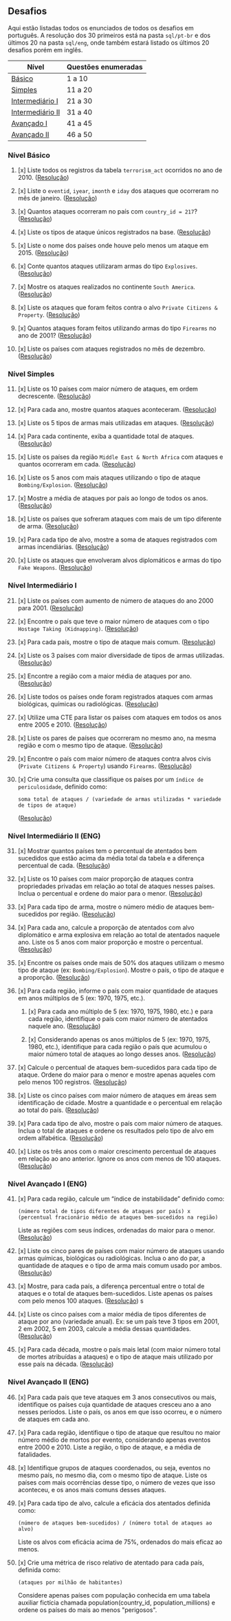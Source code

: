 ## Desafios
Aqui estão listadas todos os enunciados de todos os desafios em português. A resolução dos 30 primeiros está na pasta `sql/pt-br` e dos últimos 20 na pasta `sql/eng`, onde também estará listado os últimos 20 desafios porém em inglês.

| Nível | Questões enumeradas |
|-|-|
| [Básico](#nível-básico) | 1 a 10 |
| [Simples](#nível-simples) | 11 a 20 |
| [Intermediário I](#nível-intermediário-i) | 21 a 30 |
| [Intermediário II](#nível-intermediário-ii) | 31 a 40 |
| [Avançado I](#nível-avançado-i) | 41 a 45 |
| [Avançado II](#nível-avançado-ii) | 46 a 50 |

### Nível Básico
1. [x] Liste todos os registros da tabela `terrorism_act` ocorridos no ano de 2010. ([Resolução](/sql/pt-br/questao_01.sql))

2. [x] Liste o `eventid`, `iyear`, `imonth` e `iday` dos ataques que ocorreram no mês de janeiro. ([Resolução](/sql/pt-br/questao_02.sql))

3. [x] Quantos ataques ocorreram no país com `country_id = 217`? ([Resolução](/sql/pt-br/questao_03.sql))

4. [x] Liste os tipos de ataque únicos registrados na base. ([Resolução](/sql/pt-br/questao_04.sql))

5. [x] Liste o nome dos países onde houve pelo menos um ataque em 2015. ([Resolução](/sql/pt-br/questao_05.sql))

6. [x] Conte quantos ataques utilizaram armas do tipo `Explosives`. ([Resolução](/sql/pt-br/questao_06.sql))

7. [x] Mostre os ataques realizados no continente `South America`. ([Resolução](/sql/pt-br/questao_07.sql))

8. [x] Liste os ataques que foram feitos contra o alvo `Private Citizens & Property`. ([Resolução](/sql/pt-br/questao_08.sql))

9. [x] Quantos ataques foram feitos utilizando armas do tipo `Firearms` no ano de 2001? ([Resolução](/sql/pt-br/questao_09.sql))

10. [x] Liste os países com ataques registrados no mês de dezembro. ([Resolução](/sql/pt-br/questao_10.sql))

### Nível Simples
11. [x] Liste os 10 países com maior número de ataques, em ordem decrescente. ([Resolução](/sql/pt-br/questao_11.sql))

12. [x] Para cada ano, mostre quantos ataques aconteceram. ([Resolução](/sql/pt-br/questao_12.sql))

13. [x] Liste os 5 tipos de armas mais utilizadas em ataques. ([Resolução](/sql/pt-br/questao_13.sql))

14. [x] Para cada continente, exiba a quantidade total de ataques. ([Resolução](/sql/pt-br/questao_14.sql))

15. [x] Liste os países da região `Middle East & North Africa` com ataques e quantos ocorreram em cada. ([Resolução](/sql/pt-br/questao_15.sql))

16. [x] Liste os 5 anos com mais ataques utilizando o tipo de ataque `Bombing/Explosion`. ([Resolução](/sql/pt-br/questao_16.sql))

17. [x] Mostre a média de ataques por país ao longo de todos os anos. ([Resolução](/sql/pt-br/questao_17.sql))

18. [x] Liste os países que sofreram ataques com mais de um tipo diferente de arma. ([Resolução](/sql/pt-br/questao_18.sql))

19. [x] Para cada tipo de alvo, mostre a soma de ataques registrados com armas incendiárias. ([Resolução](/sql/pt-br/questao_19.sql))

20. [x] Liste os ataques que envolveram alvos diplomáticos e armas do tipo `Fake Weapons`. ([Resolução](/sql/pt-br/questao_20.sql))

### Nível Intermediário I
21. [x] Liste os países com aumento de número de ataques do ano 2000 para 2001. ([Resolução](/sql/pt-br/questao_21.sql))

22. [x] Encontre o país que teve o maior número de ataques com o tipo `Hostage Taking (Kidnapping)`. ([Resolução](/sql/pt-br/questao_22.sql))

23. [x] Para cada país, mostre o tipo de ataque mais comum. ([Resolução](/sql/pt-br/questao_23.sql))

24. [x] Liste os 3 países com maior diversidade de tipos de armas utilizadas. ([Resolução](/sql/pt-br/questao_24.sql))

25. [x] Encontre a região com a maior média de ataques por ano. ([Resolução](/sql/pt-br/questao_25.sql))

26. [x] Liste todos os países onde foram registrados ataques com armas biológicas, químicas ou radiológicas. ([Resolução](/sql/pt-br/questao_26.sql))

27. [x] Utilize uma CTE para listar os países com ataques em todos os anos entre 2005 e 2010. ([Resolução](/sql/pt-br/questao_27.sql))

28. [x] Liste os pares de países que ocorreram no mesmo ano, na mesma região e com o mesmo tipo de ataque. ([Resolução](/sql/pt-br/questao_28.sql))

29. [x] Encontre o país com maior número de ataques contra alvos civis (`Private Citizens & Property`) usando `Firearms`. ([Resolução](/sql/pt-br/questao_29.sql))

30. [x] Crie uma consulta que classifique os países por um `índice de periculosidade`, definido como:
    ```
    soma total de ataques / (variedade de armas utilizadas * variedade de tipos de ataque)
    ```  
    ([Resolução](/sql/pt-br/questao_30.sql))

### Nível Intermediário II (ENG)
31. [x] Mostrar quantos países tem o percentual de atentados bem sucedidos que estão acima da média total da tabela e a diferença percentual de cada. ([Resolução](/sql/eng/questao_31.sql))

32. [x] Liste os 10 países com maior proporção de ataques contra propriedades privadas em relação ao total de ataques nesses países. Inclua o percentual e ordene do maior para o menor. ([Resolução](/sql/eng/questao_32.sql))

33. [x] Para cada tipo de arma, mostre o número médio de ataques bem-sucedidos por região. ([Resolução](/sql/eng/questao_33.sql))

34. [x] Para cada ano, calcule a proporção de atentados com alvo diplomático e arma explosiva em relação ao total de atentados naquele ano. Liste os 5 anos com maior proporção e mostre o percentual. ([Resolução](/sql/eng/questao_34.sql))

35. [x] Encontre os países onde mais de 50% dos ataques utilizam o mesmo tipo de ataque (ex: `Bombing/Explosion`). Mostre o país, o tipo de ataque e a proporção. ([Resolução](/sql/eng/questao_35.sql))

36. [x] Para cada região, informe o país com maior quantidade de ataques em anos múltiplos de 5 (ex: 1970, 1975, etc.).
    1. [x] Para cada ano múltiplo de 5 (ex: 1970, 1975, 1980, etc.) e para cada região, identifique o país com maior número de atentados naquele ano. ([Resolução](/sql/eng/questao_36.1.sql))

    2. [x] Considerando apenas os anos múltiplos de 5 (ex: 1970, 1975, 1980, etc.), identifique para cada região o país que acumulou o maior número total de ataques ao longo desses anos. ([Resolução](/sql/eng/questao_36.2.sql))

37. [x] Calcule o percentual de ataques bem-sucedidos para cada tipo de ataque. Ordene do maior para o menor e mostre apenas aqueles com pelo menos 100 registros. ([Resolução](/sql/eng/questao_37.sql))

38. [x] Liste os cinco países com maior número de ataques em áreas sem identificação de cidade. Mostre a quantidade e o percentual em relação ao total do país. ([Resolução](/sql/eng/questao_38.sql))

39. [x] Para cada tipo de alvo, mostre o país com maior número de ataques. Inclua o total de ataques e ordene os resultados pelo tipo de alvo em ordem alfabética. ([Resolução](/sql/eng/questao_39.sql))

40. [x] Liste os três anos com o maior crescimento percentual de ataques em relação ao ano anterior. Ignore os anos com menos de 100 ataques. ([Resolução](/sql/eng/questao_40.sql))

### Nível Avançado I (ENG)
41. [x] Para cada região, calcule um “índice de instabilidade” definido como:
    ```
    (número total de tipos diferentes de ataques por país) x (percentual fracionário médio de ataques bem-sucedidos na região)
    ```
    Liste as regiões com seus índices, ordenadas do maior para o menor.  ([Resolução](/sql/eng/questao_41.sql))

42. [x] Liste os cinco pares de países com maior número de ataques usando armas químicas, biológicas ou radiológicas. Inclua o ano do par, a quantidade de ataques e o tipo de arma mais comum usado por ambos. ([Resolução](/sql/eng/questao_42.sql))

43. [x] Mostre, para cada país, a diferença percentual entre o total de ataques e o total de ataques bem-sucedidos. Liste apenas os países com pelo menos 100 ataques. ([Resolução](/sql/eng/questao_43.sql))
s
44. [x] Liste os cinco países com a maior média de tipos diferentes de ataque por ano (variedade anual).
    Ex: se um país teve 3 tipos em 2001, 2 em 2002, 5 em 2003, calcule a média dessas quantidades. ([Resolução](/sql/eng/questao_44.sql))

45. [x] Para cada década, mostre o país mais letal (com maior número total de mortes atribuídas a ataques) e o tipo de ataque mais utilizado por esse país na década. ([Resolução](/sql/eng/questao_45.sql))

### Nível Avançado II (ENG)
46. [x] Para cada país que teve ataques em 3 anos consecutivos ou mais, identifique os países cuja quantidade de ataques cresceu ano a ano nesses períodos. Liste o país, os anos em que isso ocorreu, e o número de ataques em cada ano.

47. [x] Para cada região, identifique o tipo de ataque que resultou no maior número médio de mortos por evento, considerando apenas eventos entre 2000 e 2010. Liste a região, o tipo de ataque, e a média de fatalidades.

48. [x] Identifique grupos de ataques coordenados, ou seja, eventos no mesmo país, no mesmo dia, com o mesmo tipo de ataque. Liste os países com mais ocorrências desse tipo, o número de vezes que isso aconteceu, e os anos mais comuns desses ataques.

49. [x] Para cada tipo de alvo, calcule a eficácia dos atentados definida como:
    ```
    (número de ataques bem-sucedidos) / (número total de ataques ao alvo)
    ```
    Liste os alvos com eficácia acima de 75%, ordenados do mais eficaz ao menos.

50. [x] Crie uma métrica de risco relativo de atentado para cada país, definida como:
    ```
    (ataques por milhão de habitantes)
    ```
    Considere apenas países com população conhecida em uma tabela auxiliar fictícia chamada population(country_id, population_millions) e ordene os países do mais ao menos "perigosos".